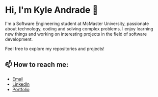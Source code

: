 # Hi, I'm Kyle Andrade 👋

I'm a Software Engineering student at McMaster University, passionate about technology, coding and solving complex problems. I enjoy learning new things and working on interesting projects in the field of software development.

Feel free to explore my repositories and projects!

## 📫 How to reach me:
- [Email](andrade17kyle@gmail.com)
- [LinkedIn](https://www.linkedin.com/in/kyleandrade174/)
- [Portfolio](https://kyle174.github.io/)

